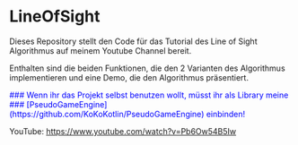 # LineOfSight

Dieses Repository stellt den Code für das Tutorial des Line
of Sight Algorithmus auf meinem Youtube Channel bereit.

Enthalten sind die beiden Funktionen, die den 2 Varianten
des Algorithmus implementieren und eine Demo, die den
Algorithmus präsentiert.

<span style="color:blue">
  ### Wenn ihr das Projekt selbst benutzen wollt, müsst ihr als Library meine 
  ### [PseudoGameEngine](https://github.com/KoKoKotlin/PseudoGameEngine) einbinden!
</span>

YouTube: https://www.youtube.com/watch?v=Pb6Ow54B5Iw
